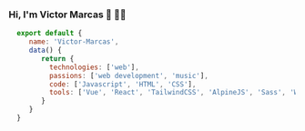 ### Hi, I'm Victor Marcas 👋 👨‍💻

```js
  export default {
     name: 'Victor-Marcas',
     data() {
        return {
          technologies: ['web'],
          passions: ['web development', 'music'],
          code: ['Javascript', 'HTML', 'CSS'],
          tools: ['Vue', 'React', 'TailwindCSS', 'AlpineJS', 'Sass', 'Webpack']
        }
     }
  }
```

<!--
**VictorMarcas/VictorMarcas** is a ✨ _special_ ✨ repository because its `README.md` (this file) appears on your GitHub profile.

Here are some ideas to get you started:

- 🔭 I’m currently working on ...
- 🌱 I’m currently learning ...
- 👯 I’m looking to collaborate on ...
- 🤔 I’m looking for help with ...
- 💬 Ask me about ...
- 📫 How to reach me: ...
- 😄 Pronouns: ...
- ⚡ Fun fact: ...
-->
